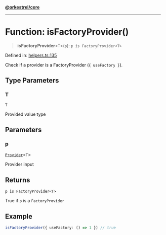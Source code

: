 [**@orkestrel/core**](../index.md)

***

# Function: isFactoryProvider()

> **isFactoryProvider**\<`T`\>(`p`): `p is FactoryProvider<T>`

Defined in: [helpers.ts:135](https://github.com/orkestrel/core/blob/cbe5b2d7b027ca6f0f1301ef32750afb69b4764b/src/helpers.ts#L135)

Check if a provider is a FactoryProvider (`{ useFactory }`).

## Type Parameters

### T

`T`

Provided value type

## Parameters

### p

[`Provider`](../type-aliases/Provider.md)\<`T`\>

Provider input

## Returns

`p is FactoryProvider<T>`

True if `p` is a `FactoryProvider`

## Example

```ts
isFactoryProvider({ useFactory: () => 1 }) // true
```

